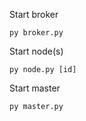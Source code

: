 Start broker
```
py broker.py
```
Start node(s)
```
py node.py [id]
```
Start master
```
py master.py
```
